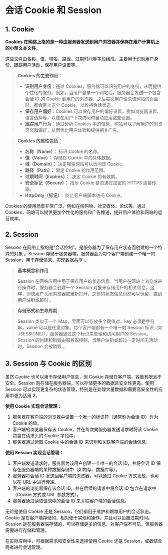 # 会话 Cookie 和 Session

## 1. Cookie

‌**Cookies 在网络上指的是一种由服务器发送到用户浏览器并保存在用户计算机上的小型文本文件**‌。

这些文件由名称、值、域名、路径、过期时间等字段组成，主要用于识别用户身份、跟踪用户活动、保存用户设置等。‌

> **Cookies 的主要作用：**
>
> - ‌**识别用户身份**‌：通过 Cookies，服务器可以识别用户的身份，从而提供个性化的服务。例如，当用户登录一个网站后，服务器会发送一个包含会话 ID 的 Cookie 到用户的浏览器，之后每次用户请求该网站的页面时，都会带上这个 Cookie，以维持会话状态。
> - **保存用户偏好**‌：Cookies 可以保存用户的偏好设置，例如浏览器设置、语言选择等，以便在用户下次访问时自动应用这些设置。
> - **跟踪用户行为**‌：通过分析 Cookies 中的信息，网站可以了解用户的浏览习惯和偏好，从而优化用户体验和提供相关广告。

> **Cookies 的属性包括：**
>
> - ‌**名称（Name）：** 标识 Cookie 的名称。
> - ‌**值（Value）：** 存储在 Cookie 中的具体数据。
> - ‌**域（Domain）：** 决定哪些网站可以访问该 Cookie。
> - ‌**路径（Path）：** 限定 Cookie 的作用范围。
> - ‌**过期时间（Expires）：** ‌ 决定 Cookie 的有效期。
> - ‌**安全标记（Secure）：** 指示 Cookie 是否通过加密的 HTTPS 连接传输。
> - ‌**HttpOnly（标记）：** 防止客户端脚本访问 Cookie。

Cookies 的使用场景非常广泛，例如在线购物、社交媒体、论坛等。通过 Cookies，网站可以提供更加个性化的服务和广告推送，提升用户体验和网站的运营效率。

## 2. Session

Session 在网络上指的是“会话控制”，是服务器为了保存用户状态而创建的一个特殊的对象 ‌。Session 存储于服务器端，服务器会为每个客户端创建一个唯一的 Session，用于存储信息，实现数据共享 ‌。

> **基本概念和作用**
>
> Session 在网络应用中用于保存用户的状态信息。当用户在网站上浏览或进行操作时，服务器会创建一个 Session 对象来存储用户的相关信息。这样，即使用户关闭浏览器或重新打开，之前的状态信息仍然可以保留，直到用户注销或超时 ‌。

> **存储形式和生命周期**
>
> Session 类似于一个 Map，里面可以存放多个键值对，key 必须是字符串，value 可以是任意对象。每个客户端都有一个唯一的 Session 标识（如 JSESSIONID），服务器通过这个标识来管理和访问用户的 Session。Session 的创建和销毁由服务器控制，当用户注销或超过一定时间无活动时，Session 会被销毁 ‌。

## 3. Session 与 Cookie 的区别

虽然 Cookie 也可以用于存储用户信息，但 Cookie 存储在客户端，容量有限且不安全。Session 则存储在服务器端，可以存储更多的数据且安全性更高。使用 Session 可以实现更复杂的状态管理，特别是在处理大量数据和需要高安全性的应用中更为适用 ‌2。

**使用 Cookie 实现会话管理：**

1. 服务器在客户端的浏览器中设置一个唯一的标识符（通常称为会话 ID）作为 Cookie 的值。
2. 客户端的浏览器保存该 Cookie，并在每次向服务器发送请求时将该 Cookie 包含在请求头的 Cookie 字段中。
3. 服务器通过读取 Cookie 中的会话 ID 来识别和关联客户端的会话信息。

**使用 Session 实现会话管理：**

1. 客户端发送请求时，服务器为该用户创建一个唯一的会话 ID，并将会话 ID 保存在服务器端的某种数据存储中（如内存、数据库等）。
2. 服务器将会话 ID 发送回客户端的浏览器，可以通过 Cookie 方式发放，也可以在 URL 中进行传递。
3. 客户端的浏览器保存该会话 ID，并在后续的请求中将会话 ID 包含在请求中（Cookie 方式或 URL 参数方式）。
4. 服务器通过读取请求中的会话 ID 来关联客户端的会话信息。

无论是使用 Cookie 还是 Session，它们都用于维护和跟踪用户的会话状态。Cookie 是在客户端存储的，相对便于实现和操作，并且可以设置过期时间。Session 是在服务器端存储的，可以存储更多的信息，对客户端不可见，但服务器需要进行存储和管理。

在实际应用中，可根据需求和安全性来选择使用 Cookie 还是 Session，或者结合两者进行会话管理。
